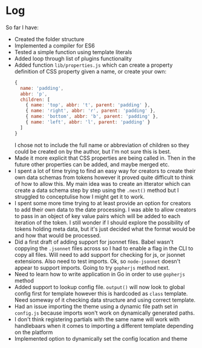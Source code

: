 # Log

So far I have:

-   Created the folder structure
-   Implemented a compiler for ES6
-   Tested a simple function using template literals
-   Added loop through list of plugins functionality
-   Added function `lib/properties.js` which can create a property definition of CSS property given a name, or create your own:
    ```js
    {
      name: 'padding',
      abbr: 'p',
      children: [
        { name: 'top', abbr: 't', parent: 'padding' },
        { name: 'right', abbr: 'r', parent: 'padding' },
        { name: 'bottom', abbr: 'b', parent: 'padding' },
        { name: 'left', abbr: 'l', parent: 'padding' }
      ]
    }
    ```
    I chose not to include the full name or abbreviation of children so they could be created on by the author, but I'm not sure this is best.
-   Made it more explicit that CSS properties are being called in. Then in the future other properties can be added, and maybe merged etc.
-   I spent a lot of time trying to find an easy way for creators to create their own data schemas from tokens however it proved quite difficult to think of how to allow this. My main idea was to create an itterator which can create a data schema step by step using the `.next()` method but I struggled to conceptulise how I might get it to work.
-   I spent some more time trying to at least provide an option for creators to add their own data to the date processing. I was able to allow creators to pass in an object of key value pairs which will be added to each iteration of the token. I still wonder if I should explore the possibility of tokens holding meta data, but it's just decided what the format would be and how that would be processed.
-   Did a first draft of adding support for jsonnet files. Babel wasn't coppying the `.jsonnet` files across so I had to enable a flag in the CLI to copy all files. Will need to add support for checking for js, or jsonnet extensions. Also need to test imports. Ok, so `node-jsonnet` doesn't appear to support imports. Going to try `gopherjs` method next.
-   Need to learn how to write application in Go in order to use `gopherjs` method
-   Added support to lookup config file. `output()` will now look to global config first for template however this is hardcoded as `class` template. Need someway of it checking data structure and using correct template.
-   Had an issue importing the theme using a dynamic file path set in `config.js` because imports won't work on dynamically generated paths.
-   I don't think registering partials with the same name will work with handlebaars when it comes to importing a different template depending on the platform 
-   Implemented option to dynamically set the config location and theme
